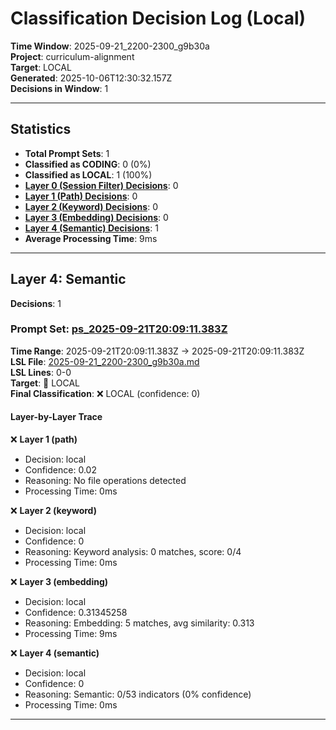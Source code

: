 # Classification Decision Log (Local)

**Time Window**: 2025-09-21_2200-2300_g9b30a<br>
**Project**: curriculum-alignment<br>
**Target**: LOCAL<br>
**Generated**: 2025-10-06T12:30:32.157Z<br>
**Decisions in Window**: 1

---

## Statistics

- **Total Prompt Sets**: 1
- **Classified as CODING**: 0 (0%)
- **Classified as LOCAL**: 1 (100%)
- **[Layer 0 (Session Filter) Decisions](#layer-0-session-filter)**: 0
- **[Layer 1 (Path) Decisions](#layer-1-path)**: 0
- **[Layer 2 (Keyword) Decisions](#layer-2-keyword)**: 0
- **[Layer 3 (Embedding) Decisions](#layer-3-embedding)**: 0
- **[Layer 4 (Semantic) Decisions](#layer-4-semantic)**: 1
- **Average Processing Time**: 9ms

---

## Layer 4: Semantic

**Decisions**: 1

### Prompt Set: [ps_2025-09-21T20:09:11.383Z](../../history/2025-09-21_2200-2300_g9b30a.md#ps_2025-09-21T20:09:11.383Z)

**Time Range**: 2025-09-21T20:09:11.383Z → 2025-09-21T20:09:11.383Z<br>
**LSL File**: [2025-09-21_2200-2300_g9b30a.md](../../history/2025-09-21_2200-2300_g9b30a.md#ps_2025-09-21T20:09:11.383Z)<br>
**LSL Lines**: 0-0<br>
**Target**: 📍 LOCAL<br>
**Final Classification**: ❌ LOCAL (confidence: 0)

#### Layer-by-Layer Trace

❌ **Layer 1 (path)**
- Decision: local
- Confidence: 0.02
- Reasoning: No file operations detected
- Processing Time: 0ms

❌ **Layer 2 (keyword)**
- Decision: local
- Confidence: 0
- Reasoning: Keyword analysis: 0 matches, score: 0/4
- Processing Time: 0ms

❌ **Layer 3 (embedding)**
- Decision: local
- Confidence: 0.31345258
- Reasoning: Embedding: 5 matches, avg similarity: 0.313
- Processing Time: 9ms

❌ **Layer 4 (semantic)**
- Decision: local
- Confidence: 0
- Reasoning: Semantic: 0/53 indicators (0% confidence)
- Processing Time: 0ms

---

